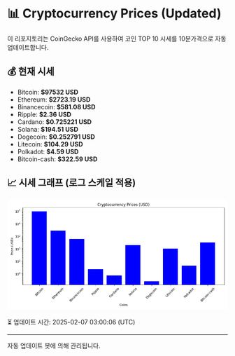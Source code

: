 
# 📊 Cryptocurrency Prices (Updated)

이 리포지토리는 CoinGecko API를 사용하여 코인 TOP 10 시세를 10분가격으로 자동 업데이트합니다.

## 💰 현재 시세
- Bitcoin: **$97532 USD**
- Ethereum: **$2723.19 USD**
- Binancecoin: **$581.08 USD**
- Ripple: **$2.36 USD**
- Cardano: **$0.725221 USD**
- Solana: **$194.51 USD**
- Dogecoin: **$0.252791 USD**
- Litecoin: **$104.29 USD**
- Polkadot: **$4.59 USD**
- Bitcoin-cash: **$322.59 USD**

## 📈 시세 그래프 (로그 스케일 적용)
![Crypto Prices](crypto_prices.png)

⏳ 업데이트 시간: 2025-02-07 03:00:06 (UTC)

---
자동 업데이트 봇에 의해 관리됩니다.
